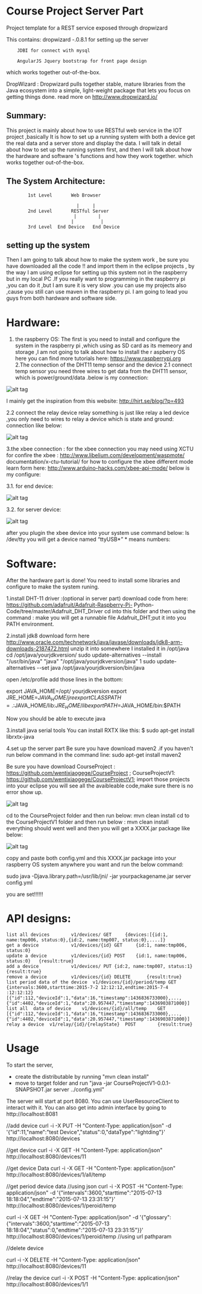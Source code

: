 Course Project Server Part 
========================

Project template for a REST service exposed through dropwizard 

This contains:
        dropwizard -.0.8.1 for setting up the server 
        
        JDBI for connect with mysql 
        
        AngularJS Jquery bootstrap for front page design 

which works together out-of-the-box.


DropWizard :
  Dropwizard pulls together stable, mature libraries from the Java ecosystem into a simple, light-weight package that lets you focus on getting things done. read more on http://www.dropwizard.io/


Summary:
------------------------

This project is mainly about how to use RESTful web service in the IOT project ,basically It is how to set up a running system with both a device get the real data and a  server store and display the data. I will talk in detail about how to set up the running system first, and then I will talk about how the hardware and software 's functions and how they work together. which works together out-of-the-box.

The System Architecture:
------------------------

              
            1st Level       Web Browser 
     
                              |     |
            2nd Level       RESTful Server
                             |        |
                            |          |
            3rd Level  End Device   End Device


setting up the system 
------------------------
Then I am going to talk about how to make the system work , be sure you have downloaded all the code  !! and import them in the eclipse projects , by the way I am using eclipse for setting up this system not in the raspberry but in my local PC .If you really want to programming in the raspberry pi ,you can do it ,but I am sure it is very slow .you can use my projects also ,cause you still can use maven in the raspberry pi. I am going to lead you guys from both hardware and software side.

Hardware:
===============

1. the raspberry OS:
	The first is you need to install and configure the system in the raspberry pi ,which using as SD card as its memeory and storage ,I am 		not going to talk about how to install the r aspberry OS here you can find more tutorials here: https://www.raspberrypi.org
2.The connection of the DHT11 temp sensor and the device 
	2.1 connect temp sensor
	you need three wires to get data from the DHT11 sensor, which is power/ground/data .below is my connection:
                              
![alt tag](https://github.com/wentixiaogege/CourseProjectEndDevice/blob/master/readme_img/temp_connection.png)                                                          













I mainly get the inspiration from this website: http://hirt.se/blog/?p=493









   2.2 connect the relay device
       relay something is just like relay a led device ,you only need to wires to relay a device which is state and ground: connection like below:
             
![alt tag](https://github.com/wentixiaogege/CourseProjectEndDevice/blob/master/readme_img/relay_connection.png)   










 


  
3.the xbee connection :
  	 for the xbee connection you may need using XCTU for confire the xbee :
		http://www.libelium.com/development/waspmote/	documentation/x-ctu-tutorial/
   	 for how to configure the xbee different mode learn form here:
 		http://www.arduino-hacks.com/xbee-api-mode/
	  	below is my configure: 
	  	
3.1. for end device:

![alt tag](https://github.com/wentixiaogege/CourseProjectEndDevice/blob/master/readme_img/xbee_end.png)   















3.2. for server device:
	   

![alt tag](https://github.com/wentixiaogege/CourseProjectEndDevice/blob/master/readme_img/xbee_server.png)
















after you plugin the xbee device into your system use command below:
             ls /dev/tty
	you will get a device named 
          “ttyUSB*” * means numbers:

 
Software:
===============

After the hardware part is done! You need to install some libraries and configure to make the system runing.

1.install DHT-11 driver :(optional in server part)
	download code from here:   https://github.com/adafruit/Adafruit-Raspberry-Pi- Python-Code/tree/master/Adafruit_DHT_Driver 
	cd into this folder and then using the command  : make 
	you will get a runnable file Adafruit_DHT;put it into you PATH environment.
 
2.install jdk8
	download  form here http://www.oracle.com/technetwork/java/javase/downloads/jdk8-arm-downloads-2187472.html
	unzip it into somewhere I installed it in /opt/java 
	cd /opt/java/yourjdkversion/
	sudo update-alternatives --install "/usr/bin/java" "java" "/opt/java/yourjdkversion/java" 1
	sudo update-alternatives --set java /opt/java/yourjdkversion/bin/java

   open /etc/profile add those lines in the bottom:


   export JAVA_HOME=/opt/ yourjdkversion
   export JRE_HOME=$JAVA_HOME/jre 
   export CLASSPATH=.:$JAVA_HOME/lib:$JRE_HOME/lib 
   export PATH=$JAVA_HOME/bin:$PATH 


  Now you should be able to execute java

3.install java serial tools
 	You can install RXTX like this:
		$ sudo apt-get install librxtx-java


4.set up the server part 
   	Be sure you have download maven2 .if you haven't run below command in the  command line:
                sudo apt-get install maven2
                
   Be sure you have download 
        CourseProject : https://github.com/wentixiaogege/CourseProject   ;
		CourseProjectV1: https://github.com/wentixiaogege/CourseProjectV1;
	    import those projects into your eclipse you will see all the avaibleable code,make sure there is no error show up.

![alt tag](https://github.com/wentixiaogege/CourseProjectEndDevice/blob/master/readme_img/eclipse_server_init.png)      



   cd to the CourseProject folder and then run below:
		mvn clean install 
   cd to the CourseProjectV1 folder and then run below :
		mvn clean install 
   everything should went well and then you will get a XXXX.jar package like below:
   
   
![alt tag](https://github.com/wentixiaogege/CourseProjectEndDevice/blob/master/readme_img/eclipse_server_compiled.png)   

copy and paste both config.yml and this XXXX.jar package into your raspberry OS system anywhere you want and run the below command:


sudo java -Djava.library.path=/usr/lib/jni/ -jar yourpackagename.jar server config.yml



you are set!!!!!!






API designs:
============

	list all devices		v1/devices/	GET		{devices:[{id:1, name:tmp006, status:0},{id:2, name:tmp007, status:0},....]}
	get a device			v1/devices/{id}	GET		{id:1, name:tmp006, status:0}
	update a device			v1/devices/{id}	POST	{id:1, name:tmp006, status:0}	{result:true}
	add a device			v1/devices/	PUT	{id:2, name:tmp007, status:1}	{result:true}
	remove a device			v1/devices/{id}	DELETE		{result:true}
	list period data of the device	v1/devices/{id}/period/temp	GET	{intervals:3600,starttime:2015-7-2 12:12:12,endtime:2015-7-4 :12:12:12}	[{"id":112,"deviceId":1,"data":16,"timestamp":1436836733000},...,{"id":4402,"deviceId":1,"data":20.957447,"timestamp":1436903871000}]
	list all  data of device	v1/devices/{id}/all/temp	GET		[{"id":112,"deviceId":1,"data":16,"timestamp":1436836733000},...,{"id":4402,"deviceId":1,"data":20.957447,"timestamp":1436903871000}]
	relay a device	v1/relay/{id}/{relayState}	POST		{result:true}


Usage
=====

To start the server,

- create the distributable by running "mvn clean install"
- move to target folder and run "java -jar CourseProjectV1-0.0.1-SNAPSHOT.jar server ../config.yml"

The server will start at port 8080. You can use UserResourceClient to interact with it. You can also get into admin interface by going to http://localhost:8081

//add device
curl -i -X PUT -H "Content-Type: application/json" -d '{"id":11,"name":"test Device","status":0,"dataType":"lightding"}' http://localhost:8080/devices

//get device
curl -i -X GET -H "Content-Type: application/json"  http://localhost:8080/devices/11

//get device Data 
curl -i -X GET -H "Content-Type: application/json"  http://localhost:8080/devices/1/all/temp

//get period device data
//using json 
curl -i -X POST -H "Content-Type: application/json" -d '{"intervals":3600,"starttime":"2015-07-13 18:18:04","endtime":"2015-07-13 23:31:15"}' http://localhost:8080/devices/1/peroid/temp

curl -i -X GET -H "Content-Type: application/json" -d '{"glossary":{"intervals":3600,"starttime":"2015-07-13 18:18:04","status":0,"endtime":"2015-07-13 23:31:15"}}' http://localhost:8080/devices/1/peroid/temp
//using url pathparam

//delete device

curl -i -X DELETE -H "Content-Type: application/json"  http://localhost:8080/devices/11

//relay the device
curl -i -X POST -H "Content-Type: application/json" http://localhost:8080/devices/1/1

